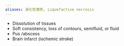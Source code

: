 ```yaml
---
aliases: 液化性壞死, Liquefactive necrosis
---
```

- Dissolution of tissues
- Soft consistency, loss of contours, semifluid, or fluid
- Pus /abscess
- Brain infarct (ischemic stroke)